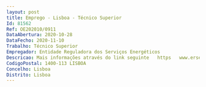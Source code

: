 ```yaml
--- 
layout: post
title: Emprego - Lisboa - Técnico Superior
Id: 81562
Ref: OE202010/0911
DataAbertura: 2020-10-28
DataFecho: 2020-11-10
Trabalho: Técnico Superior
Empregador: Entidade Reguladora dos Serviços Energéticos
Descricao: Mais informações através do link seguinte   https   www.erse.pt institucional recursos humanos recrutamento 
CodigoPostal: 1400-113 LISBOA
Concelho: Lisboa
Distrito: Lisboa
--- 
```

